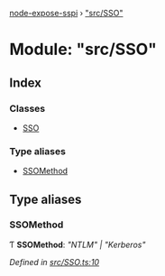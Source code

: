 [node-expose-sspi](../README.md) › ["src/SSO"](_src_sso_.md)

# Module: "src/SSO"

## Index

### Classes

* [SSO](../classes/_src_sso_.sso.md)

### Type aliases

* [SSOMethod](_src_sso_.md#ssomethod)

## Type aliases

###  SSOMethod

Ƭ **SSOMethod**: *"NTLM" | "Kerberos"*

*Defined in [src/SSO.ts:10](https://github.com/jlguenego/node-expose-sspi/blob/52464ac/src/SSO.ts#L10)*
